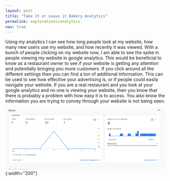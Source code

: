 ```yaml
---
layout: post
title: "Take it or Leave it Bakery Analytics"
permalink: explorations/analytics
nav: true
---
```


Using my analytics I can see how long people look at my website, how many new users use my website, and how recently it was viewed. 
With a bunch of people clicking on my website now, I am able to see the spike in people viewing my website in google analytics. 
This would be beneficial to know as a restaurant owner to see if your website is getting any attention and potentially bringing you more customers. 
If you click around all the different settings then you can find a ton of additional information. 
This can be used to see how effective your advertising is, or if people could easily navigate your website. 
If you are a real restaurant and you look at your google analytics and no one is viewing your website, then you know that there is probably a problem with how easy it is to access. 
You also know the information you are trying to convey through your website is not being seen. 


![lettuce](./assets/images/image-002.png){:width="200"}
